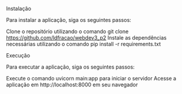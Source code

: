 Instalação

Para instalar a aplicação, siga os seguintes passos:

Clone o repositório utilizando o comando git clone https://github.com/ldfracao/webdev3_p2
Instale as dependências necessárias utilizando o comando pip install -r requirements.txt

Execução

Para executar a aplicação, siga os seguintes passos:

Execute o comando uvicorn main:app para iniciar o servidor
Acesse a aplicação em http://localhost:8000 em seu navegador
